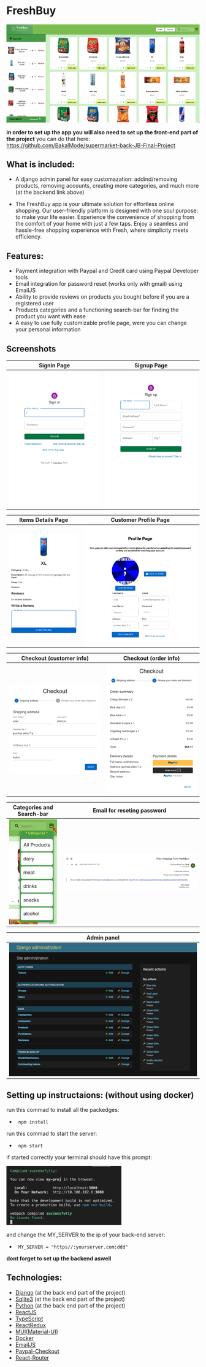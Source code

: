 # FreshBuy

![MainPage](readmeImages/mainpage.jpg)                                                                                                                               

**in order to set up the app you will also need to set up the front-end part of the project**
you can do that here: https://github.com/BakalMode/supermarket-back-JB-Final-Project

## What is included:

- A django admin panel for easy customazation:
 addind/removing products, removing accounts, creating more categories, and much more (at the backend link above)

- The FreshBuy app is your ultimate solution for effortless online shopping. Our user-friendly
 platform is designed with one soul purpose: to make your life easier.
  Experience the convenience of shopping from the comfort of your home with just a few taps.
  Enjoy a seamless and hassle-free shopping experience with Fresh, where simplicity meets efficiency.                             
 
## Features:

- Payment integration with Paypal and Credit card using Paypal Developer tools
- Email integration for password reset (works only with gmail) using EmailJS
- Ability to provide reviews on products you bought before if you are a registered user
- Products categories and a functioning search-bar for finding the product you want with ease
- A easy to use fully customizable profile page, were you can change your personal information 



## Screenshots

|                     Signin Page                       |                  Signup Page                          |
| :---------------------------------------------------: | :---------------------------------------------------: |
| ![](readmeImages/signinPage.jpg)                      | ![](readmeImages/signupPage.jpg)                      |

|             Items Details Page                     |                Customer Profile Page               |
| :------------------------------------------------: | :------------------------------------------------: | 
| ![](readmeImages/moreinfopage.jpg)                 | ![](readmeImages/fixedProfilePage.jpg)             | 

|                 Checkout (customer info)       |                   Checkout (order info)          |
| :--------------------------------------------: | :--------------------------------------------:   |
| ![](readmeImages/checkoutpro1.jpg)             | ![](readmeImages/checkoutpro2.jpg)               |

|                    Categories and Search-bar          |                     Email for reseting password         |  
| :------------------------------------------------:    | :------------------------------------------------:      |
| ![](readmeImages/caregiresAndSearchbar.jpg)           |![](readmeImages/forgotpasswordMail.jpg)                 |

|                      Admin panel                      | 
| :------------------------------------------------:    |
|![](readmeImages/adminPanel.jpg)                       |

## Setting up instructaions: (without using docker)
                                                                                          
run this commad to install all the packedges:
-      npm install

run this commad to start the server:
-      npm start                                                                                                                  

if started correctly your terminal should have this prompt:                                                                                                                                       
<p>
  <img src="readmeImages/reactServerUpPrompt.jpg" width="300" alt="EnvCheck">
</p>                                                                                                                                               

and change the MY_SERVER to the ip of your back-end server:
-      MY_SERVER = "https//:yourserver.com:ddd"                                                                                                
**dont forget to set up the backend aswell**

## Technologies:

- [Django](https://www.djangoproject.com/) (at the back end part of the project)
- [Sqlite3](https://www.sqlite.org/about.html) (at the back end part of the project)
- [Python](https://www.python.org/about/) (at the back end part of the project)
- [ReactJS](https://react.dev/)
- [TypeScript](https://www.typescriptlang.org/)
- [ReactRedux](https://react-redux.js.org/)
- [MUI(Material-UI)](https://mui.com/about/) 
- [Docker](https://www.docker.com/company/)
- [EmailJS](https://www.emailjs.com/)
- [Paypal-Checkout](https://developer.paypal.com/home)
- [React-Router](https://reactrouter.com/en/main)

